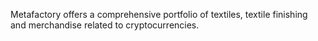 Metafactory offers a comprehensive portfolio of textiles, textile finishing and merchandise related to cryptocurrencies.